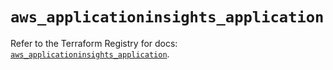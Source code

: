 # `aws_applicationinsights_application`

Refer to the Terraform Registry for docs: [`aws_applicationinsights_application`](https://registry.terraform.io/providers/hashicorp/aws/5.89.0/docs/resources/applicationinsights_application).
